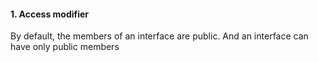 #### 1. Access modifier

By default, the members of an interface are public.
And an interface can have only public members

